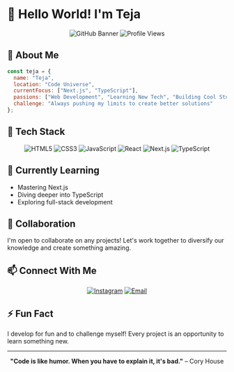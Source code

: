# 👋 Hello World! I'm Teja

<div align="center">
  
  ![GitHub Banner](https://img.shields.io/badge/Web%20Developer-Enthusiast-brightgreen)
  ![Profile Views](https://img.shields.io/badge/Profile%20Views-∞-blue)
  
</div>

## 💫 About Me

```javascript
const teja = {
  name: "Teja",
  location: "Code Universe",
  currentFocus: ["Next.js", "TypeScript"],
  passions: ["Web Development", "Learning New Tech", "Building Cool Stuff"],
  challenge: "Always pushing my limits to create better solutions"
};
```

## 🚀 Tech Stack

<div align="center">
  
  ![HTML5](https://img.shields.io/badge/-HTML5-E34F26?style=flat&logo=html5&logoColor=white)
  ![CSS3](https://img.shields.io/badge/-CSS3-1572B6?style=flat&logo=css3)
  ![JavaScript](https://img.shields.io/badge/-JavaScript-F7DF1E?style=flat&logo=javascript&logoColor=black)
  ![React](https://img.shields.io/badge/-React-61DAFB?style=flat&logo=react&logoColor=black)
  ![Next.js](https://img.shields.io/badge/-Next.js-000000?style=flat&logo=next.js)
  ![TypeScript](https://img.shields.io/badge/-TypeScript-3178C6?style=flat&logo=typescript&logoColor=white)
  
</div>

## 🌱 Currently Learning

- Mastering Next.js
- Diving deeper into TypeScript
- Exploring full-stack development

## 💞️ Collaboration

I'm open to collaborate on any projects! Let's work together to diversify our knowledge and create something amazing.

## 📫 Connect With Me

<div align="center">
  
  [![Instagram](https://img.shields.io/badge/-not_.teja-E4405F?style=flat&logo=instagram&logoColor=white)](https://instagram.com/not_.teja)
  [![Email](https://img.shields.io/badge/-kanchipamuteja26%40gmail.com-D14836?style=flat&logo=gmail&logoColor=white)](mailto:kanchipamuteja26@gmail.com)
  
</div>

## ⚡ Fun Fact

I develop for fun and to challenge myself! Every project is an opportunity to learn something new.

---

<div align="center">
  
  **"Code is like humor. When you have to explain it, it's bad."** – Cory House
  
</div>

<!--
Tejahaha/Tejahaha is a ✨ special ✨ repository because its `README.md` (this file) appears on your GitHub profile.
You can click the Preview link to take a look at your changes.
-->
